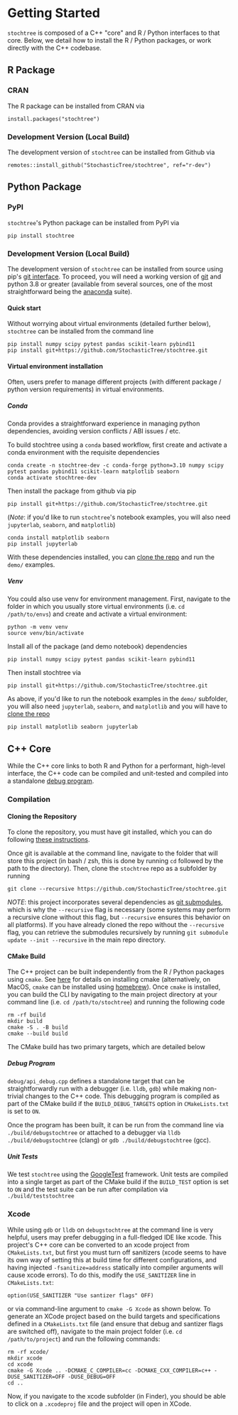 # Getting Started

`stochtree` is composed of a C++ "core" and R / Python interfaces to that core.
Below, we detail how to install the R / Python packages, or work directly with the C++ codebase.

## R Package

### CRAN

The R package can be installed from CRAN via

```
install.packages("stochtree")
```

### Development Version (Local Build)

The development version of `stochtree` can be installed from Github via

```
remotes::install_github("StochasticTree/stochtree", ref="r-dev")
```

## Python Package

### PyPI

`stochtree`'s Python package can be installed from PyPI via

```
pip install stochtree
```

### Development Version (Local Build)

The development version of `stochtree` can be installed from source using pip's [git interface](https://pip.pypa.io/en/stable/topics/vcs-support/). 
To proceed, you will need a working version of [git](https://git-scm.com) and python 3.8 or greater (available from several sources, one of the most 
straightforward being the [anaconda](https://docs.conda.io/projects/conda/en/stable/user-guide/install/index.html) suite).

#### Quick start

Without worrying about virtual environments (detailed further below), `stochtree` can be installed from the command line

```
pip install numpy scipy pytest pandas scikit-learn pybind11
pip install git+https://github.com/StochasticTree/stochtree.git
```

#### Virtual environment installation

Often, users prefer to manage different projects (with different package / python version requirements) in virtual environments. 

##### Conda

Conda provides a straightforward experience in managing python dependencies, avoiding version conflicts / ABI issues / etc.

To build stochtree using a `conda` based workflow, first create and activate a conda environment with the requisite dependencies

```{bash}
conda create -n stochtree-dev -c conda-forge python=3.10 numpy scipy pytest pandas pybind11 scikit-learn matplotlib seaborn
conda activate stochtree-dev
```

Then install the package from github via pip

```{bash}
pip install git+https://github.com/StochasticTree/stochtree.git
```

(*Note*: if you'd like to run `stochtree`'s notebook examples, you will also need `jupyterlab`, `seaborn`, and `matplotlib`)

```{bash}
conda install matplotlib seaborn
pip install jupyterlab
```

With these dependencies installed, you can [clone the repo](#cloning-the-repository) and run the `demo/` examples.

##### Venv

You could also use venv for environment management. First, navigate to the folder in which you usually store virtual environments 
(i.e. `cd /path/to/envs`) and create and activate a virtual environment:

```{bash}
python -m venv venv
source venv/bin/activate
```

Install all of the package (and demo notebook) dependencies

```{bash}
pip install numpy scipy pytest pandas scikit-learn pybind11
```

Then install stochtree via

```{bash}
pip install git+https://github.com/StochasticTree/stochtree.git
```

As above, if you'd like to run the notebook examples in the `demo/` subfolder, you will also need `jupyterlab`, `seaborn`, and `matplotlib` and you will have to [clone the repo](#cloning-the-repository)

```{bash}
pip install matplotlib seaborn jupyterlab
```

## C++ Core

While the C++ core links to both R and Python for a performant, high-level interface, 
the C++ code can be compiled and unit-tested and compiled into a standalone 
[debug program](https://github.com/StochasticTree/stochtree/tree/main/debug).

### Compilation

#### Cloning the Repository

To clone the repository, you must have git installed, which you can do following [these instructions](https://learn.microsoft.com/en-us/devops/develop/git/install-and-set-up-git). 

Once git is available at the command line, navigate to the folder that will store this project (in bash / zsh, this is done by running `cd` followed by the path to the directory). 
Then, clone the `stochtree` repo as a subfolder by running
```{bash}
git clone --recursive https://github.com/StochasticTree/stochtree.git
```

*NOTE*: this project incorporates several dependencies as [git submodules](https://git-scm.com/book/en/v2/Git-Tools-Submodules), 
which is why the `--recursive` flag is necessary (some systems may perform a recursive clone without this flag, but 
`--recursive` ensures this behavior on all platforms). If you have already cloned the repo without the `--recursive` flag, 
you can retrieve the submodules recursively by running `git submodule update --init --recursive` in the main repo directory.

#### CMake Build

The C++ project can be built independently from the R / Python packages using `cmake`. 
See [here](https://cmake.org/install/) for details on installing cmake (alternatively, 
on MacOS, `cmake` can be installed using [homebrew](https://formulae.brew.sh/formula/cmake)).
Once `cmake` is installed, you can build the CLI by navigating to the main 
project directory at your command line (i.e. `cd /path/to/stochtree`) and 
running the following code 

```{bash}
rm -rf build
mkdir build
cmake -S . -B build
cmake --build build
```

The CMake build has two primary targets, which are detailed below

##### Debug Program

`debug/api_debug.cpp` defines a standalone target that can be straightforwardly run with a debugger (i.e. `lldb`, `gdb`) 
while making non-trivial changes to the C++ code.
This debugging program is compiled as part of the CMake build if the `BUILD_DEBUG_TARGETS` option in `CMakeLists.txt` is set to `ON`.

Once the program has been built, it can be run from the command line via `./build/debugstochtree` or attached to a debugger 
via `lldb ./build/debugstochtree` (clang) or `gdb ./build/debugstochtree` (gcc).

##### Unit Tests

We test `stochtree` using the [GoogleTest](https://google.github.io/googletest/) framework.
Unit tests are compiled into a single target as part of the CMake build if the `BUILD_TEST` option is set to `ON` 
and the test suite can be run after compilation via `./build/teststochtree`

### Xcode

While using `gdb` or `lldb` on `debugstochtree` at the command line is very helpful, users may prefer debugging in a full-fledged IDE like xcode. This project's C++ core can be converted to an xcode project from `CMakeLists.txt`, but first you must turn off sanitizers (xcode seems to have its own way of setting this at build time for different configurations, and having injected 
`-fsanitize=address` statically into compiler arguments will cause xcode errors). To do this, modify the `USE_SANITIZER` line in `CMakeLists.txt`:

```
option(USE_SANITIZER "Use santizer flags" OFF)
```

or via command-line argument to `cmake -G Xcode` as shown below. To generate an XCode project based on the build targets and specifications defined in a `CMakeLists.txt` file (and ensure that debug and santizer flags are switched off), navigate to the main project folder (i.e. `cd /path/to/project`) and run the following commands:

```{bash}
rm -rf xcode/
mkdir xcode
cd xcode
cmake -G Xcode .. -DCMAKE_C_COMPILER=cc -DCMAKE_CXX_COMPILER=c++ -DUSE_SANITIZER=OFF -DUSE_DEBUG=OFF
cd ..
```

Now, if you navigate to the xcode subfolder (in Finder), you should be able to click on a `.xcodeproj` file and the project will open in XCode.
